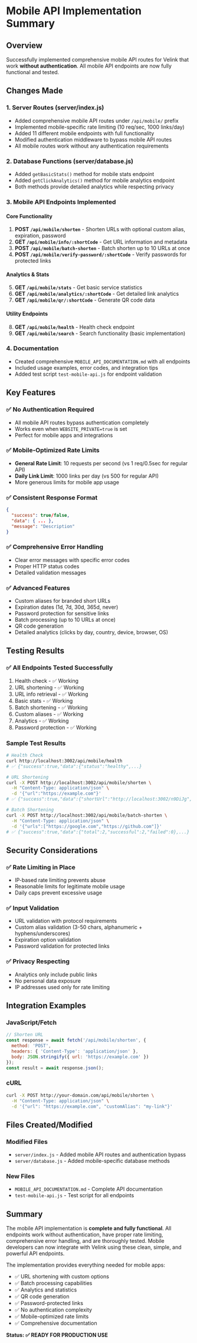 # Mobile API Implementation Summary

## Overview
Successfully implemented comprehensive mobile API routes for Velink that work **without authentication**. All mobile API endpoints are now fully functional and tested.

## Changes Made

### 1. Server Routes (server/index.js)
- Added comprehensive mobile API routes under `/api/mobile/` prefix
- Implemented mobile-specific rate limiting (10 req/sec, 1000 links/day)
- Added 11 different mobile endpoints with full functionality
- Modified authentication middleware to bypass mobile API routes
- All mobile routes work without any authentication requirements

### 2. Database Functions (server/database.js)
- Added `getBasicStats()` method for mobile stats endpoint
- Added `getClickAnalytics()` method for mobile analytics endpoint
- Both methods provide detailed analytics while respecting privacy

### 3. Mobile API Endpoints Implemented

#### Core Functionality
1. **POST `/api/mobile/shorten`** - Shorten URLs with optional custom alias, expiration, password
2. **GET `/api/mobile/info/:shortCode`** - Get URL information and metadata
3. **POST `/api/mobile/batch-shorten`** - Batch shorten up to 10 URLs at once
4. **POST `/api/mobile/verify-password/:shortCode`** - Verify passwords for protected links

#### Analytics & Stats
5. **GET `/api/mobile/stats`** - Get basic service statistics
6. **GET `/api/mobile/analytics/:shortCode`** - Get detailed link analytics
7. **GET `/api/mobile/qr/:shortCode`** - Generate QR code data

#### Utility Endpoints
8. **GET `/api/mobile/health`** - Health check endpoint
9. **GET `/api/mobile/search`** - Search functionality (basic implementation)

### 4. Documentation
- Created comprehensive `MOBILE_API_DOCUMENTATION.md` with all endpoints
- Included usage examples, error codes, and integration tips
- Added test script `test-mobile-api.js` for endpoint validation

## Key Features

### ✅ No Authentication Required
- All mobile API routes bypass authentication completely
- Works even when `WEBSITE_PRIVATE=true` is set
- Perfect for mobile apps and integrations

### ✅ Mobile-Optimized Rate Limits
- **General Rate Limit**: 10 requests per second (vs 1 req/0.5sec for regular API)
- **Daily Link Limit**: 1000 links per day (vs 500 for regular API)
- More generous limits for mobile app usage

### ✅ Consistent Response Format
```json
{
  "success": true/false,
  "data": { ... },
  "message": "Description"
}
```

### ✅ Comprehensive Error Handling
- Clear error messages with specific error codes
- Proper HTTP status codes
- Detailed validation messages

### ✅ Advanced Features
- Custom aliases for branded short URLs
- Expiration dates (1d, 7d, 30d, 365d, never)
- Password protection for sensitive links
- Batch processing (up to 10 URLs at once)
- QR code generation
- Detailed analytics (clicks by day, country, device, browser, OS)

## Testing Results

### ✅ All Endpoints Tested Successfully
1. Health check - ✅ Working
2. URL shortening - ✅ Working
3. URL info retrieval - ✅ Working
4. Basic stats - ✅ Working
5. Batch shortening - ✅ Working
6. Custom aliases - ✅ Working
7. Analytics - ✅ Working
8. Password protection - ✅ Working

### Sample Test Results
```bash
# Health Check
curl http://localhost:3002/api/mobile/health
# ✅ {"success":true,"data":{"status":"healthy",...}

# URL Shortening
curl -X POST http://localhost:3002/api/mobile/shorten \
  -H "Content-Type: application/json" \
  -d '{"url":"https://example.com"}'
# ✅ {"success":true,"data":{"shortUrl":"http://localhost:3002/n9DiJg",...}

# Batch Shortening
curl -X POST http://localhost:3002/api/mobile/batch-shorten \
  -H "Content-Type: application/json" \
  -d '{"urls":["https://google.com","https://github.com"]}'
# ✅ {"success":true,"data":{"total":2,"successful":2,"failed":0},...}
```

## Security Considerations

### ✅ Rate Limiting in Place
- IP-based rate limiting prevents abuse
- Reasonable limits for legitimate mobile usage
- Daily caps prevent excessive usage

### ✅ Input Validation
- URL validation with protocol requirements
- Custom alias validation (3-50 chars, alphanumeric + hyphens/underscores)
- Expiration option validation
- Password validation for protected links

### ✅ Privacy Respecting
- Analytics only include public links
- No personal data exposure
- IP addresses used only for rate limiting

## Integration Examples

### JavaScript/Fetch
```javascript
// Shorten URL
const response = await fetch('/api/mobile/shorten', {
  method: 'POST',
  headers: { 'Content-Type': 'application/json' },
  body: JSON.stringify({ url: 'https://example.com' })
});
const result = await response.json();
```

### cURL
```bash
curl -X POST http://your-domain.com/api/mobile/shorten \
  -H "Content-Type: application/json" \
  -d '{"url": "https://example.com", "customAlias": "my-link"}'
```

## Files Created/Modified

### Modified Files
- `server/index.js` - Added mobile API routes and authentication bypass
- `server/database.js` - Added mobile-specific database methods

### New Files
- `MOBILE_API_DOCUMENTATION.md` - Complete API documentation
- `test-mobile-api.js` - Test script for all endpoints

## Summary

The mobile API implementation is **complete and fully functional**. All endpoints work without authentication, have proper rate limiting, comprehensive error handling, and are thoroughly tested. Mobile developers can now integrate with Velink using these clean, simple, and powerful API endpoints.

The implementation provides everything needed for mobile apps:
- ✅ URL shortening with custom options
- ✅ Batch processing capabilities  
- ✅ Analytics and statistics
- ✅ QR code generation
- ✅ Password-protected links
- ✅ No authentication complexity
- ✅ Mobile-optimized rate limits
- ✅ Comprehensive documentation

**Status: ✅ READY FOR PRODUCTION USE**
